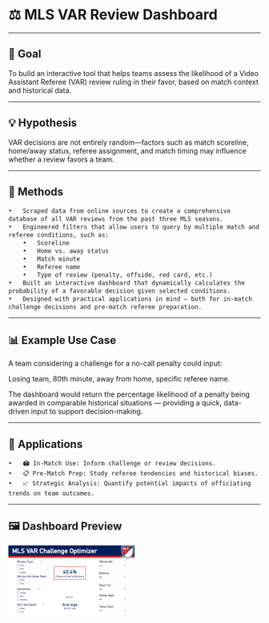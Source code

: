 # ⚖️ MLS VAR Review Dashboard

---

## 🎯 Goal

To build an interactive tool that helps teams assess the likelihood of a Video Assistant Referee (VAR) review ruling in their favor, based on match context and historical data.

---

## 💡 Hypothesis

VAR decisions are not entirely random—factors such as match scoreline, home/away status, referee assignment, and match timing may influence whether a review favors a team.

---

## 🧠 Methods
	•	Scraped data from online sources to create a comprehensive database of all VAR reviews from the past three MLS seasons.
	•	Engineered filters that allow users to query by multiple match and referee conditions, such as:
		•	Scoreline
		•	Home vs. away status
		•	Match minute
		•	Referee name
		•	Type of review (penalty, offside, red card, etc.)
	•	Built an interactive dashboard that dynamically calculates the probability of a favorable decision given selected conditions.
	•	Designed with practical applications in mind — both for in-match challenge decisions and pre-match referee preparation.

---

## 📊 Example Use Case

A team considering a challenge for a no-call penalty could input:

Losing team, 80th minute, away from home, specific referee name.

The dashboard would return the percentage likelihood of a penalty being awarded in comparable historical situations — providing a quick, data-driven input to support decision-making.

---

## 🧩 Applications
	•	🏟️ In-Match Use: Inform challenge or review decisions.
	•	📋 Pre-Match Prep: Study referee tendencies and historical biases.
	•	📈 Strategic Analysis: Quantify potential impacts of officiating trends on team outcomes.

---

## 🖼️ Dashboard Preview

<img src="VAR%20Dash%20SS.png" width="50%">
